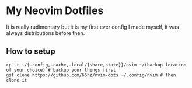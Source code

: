 # My Neovim Dotfiles
It is really rudimentary but it is my first ever config I made myself, it was always distributions before then.

## How to setup
```
cp -r ~/{.config,.cache,.local/{share,state}}/nvim ~/(backup location of your choice) # backup your things first
git clone https://github.com/65hz/nvim-dots ~/.config/nvim # then clone it
```
